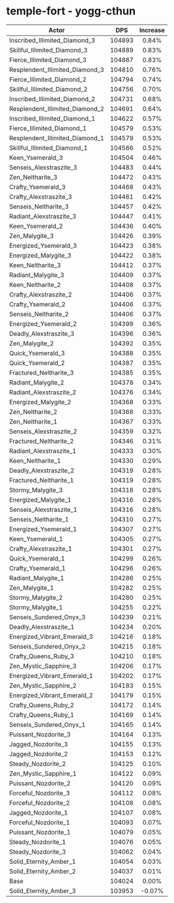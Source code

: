 # temple-fort - yogg-cthun
| Actor | DPS | Increase |
|---|:---:|:---:|
|Inscribed_Illimited_Diamond_3|104893|0.84%|
|Skillful_Illimited_Diamond_3|104889|0.83%|
|Fierce_Illimited_Diamond_3|104887|0.83%|
|Resplendent_Illimited_Diamond_3|104810|0.76%|
|Fierce_Illimited_Diamond_2|104794|0.74%|
|Skillful_Illimited_Diamond_2|104756|0.70%|
|Inscribed_Illimited_Diamond_2|104731|0.68%|
|Resplendent_Illimited_Diamond_2|104691|0.64%|
|Inscribed_Illimited_Diamond_1|104622|0.57%|
|Fierce_Illimited_Diamond_1|104579|0.53%|
|Resplendent_Illimited_Diamond_1|104579|0.53%|
|Skillful_Illimited_Diamond_1|104566|0.52%|
|Keen_Ysemerald_3|104504|0.46%|
|Senseis_Alexstraszite_3|104483|0.44%|
|Zen_Neltharite_3|104472|0.43%|
|Crafty_Ysemerald_3|104468|0.43%|
|Crafty_Alexstraszite_3|104461|0.42%|
|Senseis_Neltharite_3|104457|0.42%|
|Radiant_Alexstraszite_3|104447|0.41%|
|Keen_Ysemerald_2|104436|0.40%|
|Zen_Malygite_3|104426|0.39%|
|Energized_Ysemerald_3|104423|0.38%|
|Energized_Malygite_3|104422|0.38%|
|Keen_Neltharite_3|104412|0.37%|
|Radiant_Malygite_3|104409|0.37%|
|Keen_Neltharite_2|104408|0.37%|
|Crafty_Alexstraszite_2|104406|0.37%|
|Crafty_Ysemerald_2|104406|0.37%|
|Senseis_Neltharite_2|104406|0.37%|
|Energized_Ysemerald_2|104399|0.36%|
|Deadly_Alexstraszite_3|104396|0.36%|
|Zen_Malygite_2|104392|0.35%|
|Quick_Ysemerald_3|104388|0.35%|
|Quick_Ysemerald_2|104387|0.35%|
|Fractured_Neltharite_3|104385|0.35%|
|Radiant_Malygite_2|104378|0.34%|
|Radiant_Alexstraszite_2|104376|0.34%|
|Energized_Malygite_2|104368|0.33%|
|Zen_Neltharite_2|104368|0.33%|
|Zen_Neltharite_1|104367|0.33%|
|Senseis_Alexstraszite_2|104359|0.32%|
|Fractured_Neltharite_2|104346|0.31%|
|Radiant_Alexstraszite_1|104333|0.30%|
|Keen_Neltharite_1|104330|0.29%|
|Deadly_Alexstraszite_2|104319|0.28%|
|Fractured_Neltharite_1|104319|0.28%|
|Stormy_Malygite_3|104318|0.28%|
|Energized_Malygite_1|104316|0.28%|
|Senseis_Alexstraszite_1|104316|0.28%|
|Senseis_Neltharite_1|104310|0.27%|
|Energized_Ysemerald_1|104307|0.27%|
|Keen_Ysemerald_1|104305|0.27%|
|Crafty_Alexstraszite_1|104301|0.27%|
|Quick_Ysemerald_1|104299|0.26%|
|Crafty_Ysemerald_1|104296|0.26%|
|Radiant_Malygite_1|104286|0.25%|
|Zen_Malygite_1|104282|0.25%|
|Stormy_Malygite_2|104280|0.25%|
|Stormy_Malygite_1|104255|0.22%|
|Senseis_Sundered_Onyx_3|104239|0.21%|
|Deadly_Alexstraszite_1|104234|0.20%|
|Energized_Vibrant_Emerald_3|104216|0.18%|
|Senseis_Sundered_Onyx_2|104215|0.18%|
|Crafty_Queens_Ruby_3|104210|0.18%|
|Zen_Mystic_Sapphire_3|104206|0.17%|
|Energized_Vibrant_Emerald_1|104202|0.17%|
|Zen_Mystic_Sapphire_2|104183|0.15%|
|Energized_Vibrant_Emerald_2|104179|0.15%|
|Crafty_Queens_Ruby_2|104172|0.14%|
|Crafty_Queens_Ruby_1|104169|0.14%|
|Senseis_Sundered_Onyx_1|104165|0.14%|
|Puissant_Nozdorite_3|104164|0.13%|
|Jagged_Nozdorite_3|104155|0.13%|
|Jagged_Nozdorite_2|104153|0.12%|
|Steady_Nozdorite_2|104125|0.10%|
|Zen_Mystic_Sapphire_1|104122|0.09%|
|Puissant_Nozdorite_2|104120|0.09%|
|Forceful_Nozdorite_3|104112|0.08%|
|Forceful_Nozdorite_2|104108|0.08%|
|Jagged_Nozdorite_1|104107|0.08%|
|Forceful_Nozdorite_1|104093|0.07%|
|Puissant_Nozdorite_1|104079|0.05%|
|Steady_Nozdorite_1|104076|0.05%|
|Steady_Nozdorite_3|104062|0.04%|
|Solid_Eternity_Amber_1|104054|0.03%|
|Solid_Eternity_Amber_2|104037|0.01%|
|Base|104024|0.00%|
|Solid_Eternity_Amber_3|103953|-0.07%|
